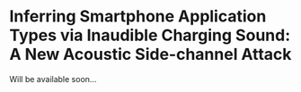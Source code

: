 # Inferring Smartphone Application Types via Inaudible Charging Sound: A New Acoustic Side-channel Attack

Will be available soon...
